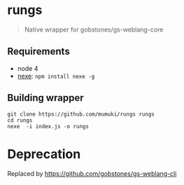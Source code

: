 # rungs
> Native wrapper for gobstones/gs-weblang-core

## Requirements

* node 4
* [nexe](https://github.com/jaredallard/nexe): `npm install nexe -g` 

## Building wrapper

```
git clone https://github.com/mumuki/rungs rungs
cd rungs
nexe  -i index.js -o rungs
```

# Deprecation

Replaced by https://github.com/gobstones/gs-weblang-cli
